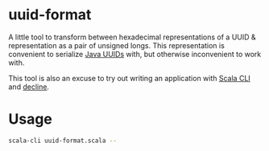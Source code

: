 # uuid-format

A little tool to transform between hexadecimal representations of a UUID & representation as a pair of unsigned longs.
This representation is convenient to serialize [Java UUIDs](https://docs.oracle.com/javase/8/docs/api/java/util/UUID.html) with, but otherwise inconvenient to work with.

This tool is also an excuse to try out writing an application with [Scala CLI](https://scala-cli.virtuslab.org/) and [decline](https://ben.kirw.in/decline/).

# Usage

```sh
scala-cli uuid-format.scala --
```
